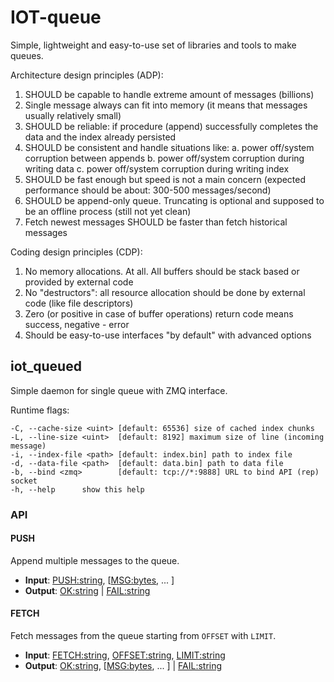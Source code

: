 # IOT-queue

Simple, lightweight and easy-to-use set of libraries and tools to make queues.

Architecture design principles (ADP):

1. SHOULD be capable to handle extreme amount of messages (billions)
2. Single message always can fit into memory (it means that messages usually relatively small)
3. SHOULD be reliable: if procedure (append) successfully completes the data and the index already persisted
4. SHOULD be consistent and handle situations like:
   a. power off/system corruption between appends
   b. power off/system corruption during writing data
   c. power off/system corruption during writing index
5. SHOULD be fast enough but speed is not a main concern (expected performance should be about: 300-500 messages/second)
6. SHOULD be append-only queue. Truncating is optional and supposed to be an offline process (still not yet clean)
7. Fetch newest messages SHOULD be faster than fetch historical messages

Coding design principles (CDP):

1. No memory allocations. At all. All buffers should be stack based or provided by external code
2. No "destructors": all resource allocation should be done by external code (like file descriptors)
3. Zero (or positive in case of buffer operations) return code means success, negative - error
4. Should be easy-to-use interfaces "by default" with advanced options


## iot_queued

Simple daemon for single queue with ZMQ interface.

Runtime flags:

```
-C, --cache-size <uint> [default: 65536] size of cached index chunks
-L, --line-size <uint>  [default: 8192] maximum size of line (incoming message)
-i, --index-file <path> [default: index.bin] path to index file
-d, --data-file <path>  [default: data.bin] path to data file
-b, --bind <zmq>        [default: tcp://*:9888] URL to bind API (rep) socket
-h, --help      show this help
```

### API

#### PUSH

Append multiple messages to the queue.

* **Input**: <PUSH:string>, [<MSG:bytes>, ... ]
* **Output**: <OK:string> | <FAIL:string>

#### FETCH

Fetch messages from the queue starting from `OFFSET` with `LIMIT`.

* **Input**: <FETCH:string>, <OFFSET:string>, <LIMIT:string>
* **Output**: <OK:string>, [<MSG:bytes>, ... ] | <FAIL:string>

